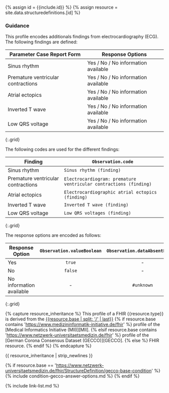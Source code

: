 
{% assign id = {{include.id}} %}
{% assign resource = site.data.structuredefinitions.[id] %}

### Guidance

This profile encodes additionals findings from electrocardiography (ECG). The following findings are defined:

| Parameter Case Report Form | Response Options |
| -------------------------- | ---------------- |
| Sinus rhythm | Yes / No / No information available |
| Premature ventricular contractions | Yes / No / No information available |
| Atrial ectopics | Yes / No / No information available |
| Inverted T wave | Yes / No / No information available |
| Low QRS voltage | Yes / No / No information available |
{:.grid}

The following codes are used for the different findings:

| Finding | `Observation.code` |
| ------- | ---------------- |
| Sinus rhythm | `Sinus rhythm (finding)` |
| Premature ventricular contractions | `Electrocardiogram: premature ventricular contractions (finding)` |
| Atrial ectopics | `Electrocardiographic atrial ectopics (finding)` |
| Inverted T wave | `Inverted T wave (finding)` |
| Low QRS voltage | `Low QRS voltages (finding)` |
{:.grid}

The response options are encoded as follows:

| Response Option | `Observation.valueBoolean` |  `Observation.dataAbsentReason` |
| --------------- | :--------------: | :--------------: |
| Yes | `true` | - |
| No | `false` | - |
| No information available | - | `#unknown` |
{:.grid}

{% capture resource_inheritance %}
This profile of a FHIR {{resource.type}} is derived from the [{{resource.base | split: '/' | last}}]({{resource.base}})
{% if resource.base contains 'https://www.medizininformatik-initiative.de/fhir' %}
 profile of the [Medical Informatics Initiative (MII)][MII].
{% elsif resource.base contains 'https://www.netzwerk-universitaetsmedizin.de/fhir' %}
 profile of the [German Corona Consensus Dataset (GECCO)][GECCO].
{% else %}
 FHIR resource.
{% endif %}
{% endcapture %}

{{ resource_inheritance | strip_newlines }}

{% if resource.base == 'https://www.netzwerk-universitaetsmedizin.de/fhir/StructureDefinition/gecco-base-condition' %}
{% include condition-gecco-answer-options.md %}
{% endif %}

{% include link-list.md %}
